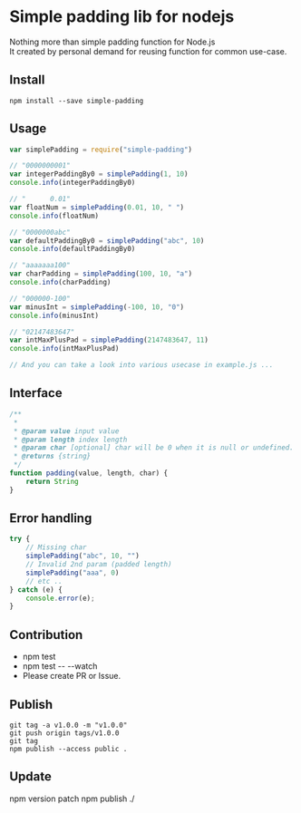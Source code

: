 # Simple padding lib for nodejs

Nothing more than simple padding function for Node.js  
It created by personal demand for reusing function for common use-case.

## Install

``npm install --save simple-padding``

## Usage

```javascript
var simplePadding = require("simple-padding")

// "0000000001"
var integerPaddingBy0 = simplePadding(1, 10)
console.info(integerPaddingBy0)

// "      0.01"
var floatNum = simplePadding(0.01, 10, " ")
console.info(floatNum)

// "0000000abc"
var defaultPaddingBy0 = simplePadding("abc", 10)
console.info(defaultPaddingBy0)

// "aaaaaaa100"
var charPadding = simplePadding(100, 10, "a")
console.info(charPadding)

// "000000-100"
var minusInt = simplePadding(-100, 10, "0")
console.info(minusInt)

// "02147483647"
var intMaxPlusPad = simplePadding(2147483647, 11)
console.info(intMaxPlusPad)

// And you can take a look into various usecase in example.js ...
```

## Interface

```javascript
/**
 *
 * @param value input value
 * @param length index length
 * @param char [optional] char will be 0 when it is null or undefined.
 * @returns {string}
 */
function padding(value, length, char) {
    return String
}
```

## Error handling

```javascript
try {
    // Missing char
    simplePadding("abc", 10, "")
    // Invalid 2nd param (padded length)
    simplePadding("aaa", 0)
    // etc ..
} catch (e) {
    console.error(e);
}
```

## Contribution

- npm test
- npm test -- --watch
- Please create PR or Issue.

## Publish

```
git tag -a v1.0.0 -m "v1.0.0"
git push origin tags/v1.0.0
git tag
npm publish --access public .
```

## Update

npm version patch npm publish ./ 
